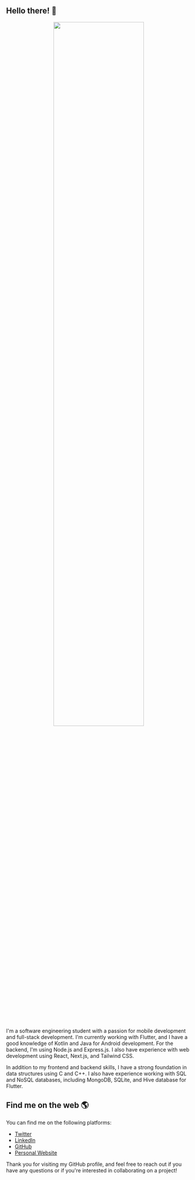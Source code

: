 
## Hello there! 👋
 <div id="header" align="center">
  <img src="https://media.giphy.com/media/4OAxDXv4RdUeg38JYi/giphy.gif" width="70%"/>
</div>
I'm a software engineering student with a passion for mobile development and full-stack development. I'm currently working with Flutter, and I have a good knowledge of Kotlin and Java for Android development. For the backend, I'm using Node.js and Express.js. I also have experience with web development using React, Next.js, and Tailwind CSS. 

In addition to my frontend and backend skills, I have a strong foundation in data structures using C and C++. I also have experience working with SQL and NoSQL databases, including MongoDB, SQLite, and Hive database for Flutter.

## Find me on the web 🌎

You can find me on the following platforms:

- <a href="YOUR-LINK-HERE" target="_blank"><i class="fab fa-twitter-square"></i> Twitter</a>
- <a href="YOUR-LINK-HERE" target="_blank"><i class="fab fa-linkedin"></i> LinkedIn</a>
- <a href="YOUR-LINK-HERE" target="_blank"><i class="fab fa-github-square"></i> GitHub</a>
- <a href="YOUR-LINK-HERE" target="_blank"><i class="fas fa-globe"></i> Personal Website</a>

Thank you for visiting my GitHub profile, and feel free to reach out if you have any questions or if you're interested in collaborating on a project!

<!--
**hamzamza/hamzamza** is a ✨ _special_ ✨ repository because its `README.md` (this file) appears on your GitHub profile.

Here are some ideas to get you started:

- 🔭 I’m currently working on ...
- 🌱 I’m currently learning ...
- 👯 I’m looking to collaborate on ...
- 🤔 I’m looking for help with ...
- 💬 Ask me about ...
- 📫 How to reach me: ...
- 😄 Pronouns: ...
- ⚡ Fun fact: ...
-->
